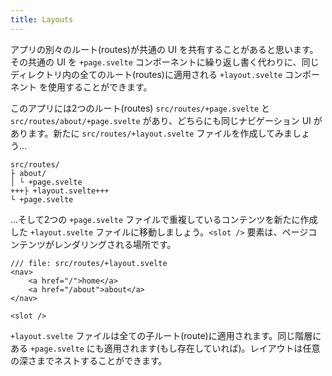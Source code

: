 ```yaml
---
title: Layouts
---
```


アプリの別々のルート(routes)が共通の UI を共有することがあると思います。その共通の UI を `+page.svelte` コンポーネントに繰り返し書く代わりに、同じディレクトリ内の全てのルート(routes)に適用される `+layout.svelte` コンポーネント を使用することができます。

このアプリには2つのルート(routes) `src/routes/+page.svelte` と `src/routes/about/+page.svelte` があり、どちらにも同じナビゲーション UI があります。新たに `src/routes/+layout.svelte` ファイルを作成してみましょう…

```
src/routes/
├ about/
│ └ +page.svelte
+++├ +layout.svelte+++
└ +page.svelte
```

…そして2つの `+page.svelte` ファイルで重複しているコンテンツを新たに作成した `+layout.svelte` ファイルに移動しましょう。`<slot />` 要素は、ページコンテンツがレンダリングされる場所です。

```svelte
/// file: src/routes/+layout.svelte
<nav>
	<a href="/">home</a>
	<a href="/about">about</a>
</nav>

<slot />
```

`+layout.svelte` ファイルは全ての子ルート(route)に適用されます。同じ階層にある `+page.svelte` にも適用されます(もし存在していれば)。レイアウトは任意の深さまでネストすることができます。
